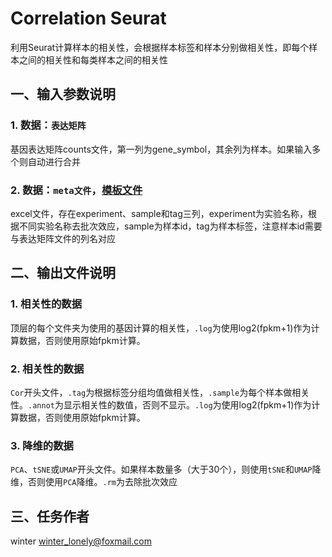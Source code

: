 # Correlation Seurat

利用Seurat计算样本的相关性，会根据样本标签和样本分别做相关性，即每个样本之间的相关性和每类样本之间的相关性


## 一、输入参数说明

### 1. 数据：`表达矩阵`

基因表达矩阵counts文件，第一列为gene_symbol，其余列为样本。如果输入多个则自动进行合并

### 2. 数据：`meta文件`，[模板文件](./docs/correlation_seurat/Correlation.meta.xlsx)

excel文件，存在experiment、sample和tag三列，experiment为实验名称，根据不同实验名称去批次效应，sample为样本id，tag为样本标签，注意样本id需要与表达矩阵文件的列名对应


## 二、输出文件说明

### 1. 相关性的数据

顶层的每个文件夹为使用的基因计算的相关性，`.log`为使用log2(fpkm+1)作为计算数据，否则使用原始fpkm计算。

### 2. 相关性的数据

`Cor`开头文件，`.tag`为根据标签分组均值做相关性，`.sample`为每个样本做相关性。`.annot`为显示相关性的数值，否则不显示。`.log`为使用log2(fpkm+1)作为计算数据，否则使用原始fpkm计算。

### 3. 降维的数据

`PCA`、`tSNE`或`UMAP`开头文件。如果样本数量多（大于30个），则使用`tSNE`和`UMAP`降维，否则使用`PCA`降维。`.rm`为去除批次效应
    
## 三、任务作者

winter <winter_lonely@foxmail.com>
